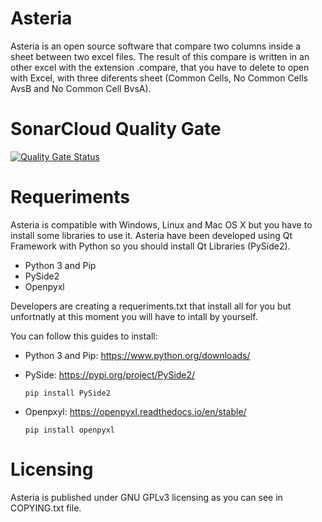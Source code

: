 # Asteria

Asteria is an open source software that compare two columns inside a sheet between two excel files. The result of this compare is written in an other excel with the extension .compare, that you have to delete to open with Excel, with three diferents sheet (Common Cells, No Common Cells AvsB and No Common Cell BvsA). 

# SonarCloud Quality Gate

[![Quality Gate Status](https://sonarcloud.io/api/project_badges/measure?project=gabridc_Asteria&metric=alert_status)](https://sonarcloud.io/dashboard?id=gabridc_Asteria)

# Requeriments

Asteria is compatible with Windows, Linux and Mac OS X but you have to install some libraries to use it. Asteria have been developed using Qt Framework with Python so you should install Qt Libraries (PySide2).

- Python 3 and Pip
- PySide2
- Openpyxl

Developers are creating a requeriments.txt that install all for you but unfortnatly at this moment you will have to intall by yourself.

You can follow this guides to install:

- Python 3 and Pip: https://www.python.org/downloads/
- PySide: https://pypi.org/project/PySide2/
      
      pip install PySide2
- Openpxyl: https://openpyxl.readthedocs.io/en/stable/
      
      pip install openpyxl

# Licensing

Asteria is published under GNU GPLv3 licensing as you can see in COPYING.txt file.
